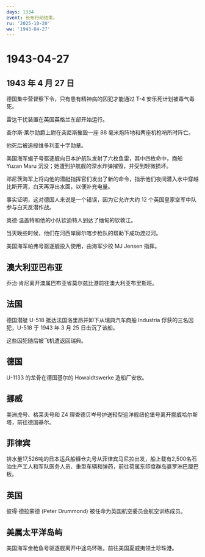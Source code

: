 ```yaml
---
days: 1334
event: 长布行动结束。
ru: '2025-10-20'
ww: '1943-04-27'
---
```


# 1943-04-27

## 1943 年 4 月 27 日

德国集中营督察下令，只有患有精神病的囚犯才能通过 T-4
安乐死计划被毒气毒死。

雷达干扰装置在英国英格兰东部开始运行。

查尔斯·莱尔勋爵上尉在突尼斯摧毁一座 88 毫米炮阵地和两座机枪哨所时阵亡。

他死后被追授维多利亚十字勋章。

美国海军蝎子号驱逐舰向日本护航队发射了六枚鱼雷，其中四枚命中，商船 Yuzan
Maru 沉没；她遭到护航舰的深水炸弹摧毁，并受到轻微损坏。

邓尼茨海军上将向他的潜艇指挥官们发出了新的命令，指示他们夜间潜入水中穿越比斯开湾，白天再浮出水面，以便补充电量。

事实证明，这对德国人来说是一个错误，因为它允许大约 12
个英国皇家空军中队参与白天反潜作战。

奥德·温盖特和他的小队钦迪特人到达了缅甸的钦敦江。

当天晚些时候，他们在河西岸廓尔喀步枪队的帮助下成功渡过河。

美国海军帕弗号驱逐舰投入使用，由海军少校 MJ Jensen 指挥。

## 澳大利亚巴布亚

乔治·肯尼离开澳属巴布亚省莫尔兹比港前往澳大利亚布里斯班。

## 法国

德国潜艇 U-518 抵达法国洛里昂并卸下从瑞典汽车商船 Industria
俘获的三名囚犯，U-518 于 1943 年 3 月 25 日击沉了该船。

这些囚犯随后被飞机遣返回瑞典。

## 德国

U-1133 的龙骨在德国基尔的 Howaldtswerke 造船厂安放。

## 挪威

美洲虎号、格莱夫号和 Z4
理查德贝岑号护送轻型巡洋舰纽伦堡号离开挪威哈尔斯塔，前往德国基尔。

## 菲律宾

排水量17,526吨的日本运兵船镰仓丸号从菲律宾马尼拉出发，船上载有2,500名石油生产工人和军队医务人员、重型车辆和弹药，前往荷属东印度群岛婆罗洲巴厘巴板。

## 英国

彼得·德拉蒙德 (Peter Drummond) 被任命为英国航空委员会航空训练成员。

## 美属太平洋岛屿

美国海军金枪鱼号驱逐舰离开中途岛环礁，前往美国夏威夷领土珍珠港。
